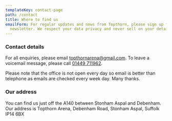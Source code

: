 ```yaml
---
templateKey: contact-page
path: /contact
title: Where to find us
emailForm: For regular updates and news from Topthorn, please sign up for our
  newsletter. We respect your data privacy and never sell on your details.
---
```


### Contact details

For all enquiries, please email [topthornarena@gmail.com](mailto:topthornarena@gmail.com). To leave a voicemail message, please call [01449 711962](tel:01449711962).

Please note that the office is not open every day so email is better than telephone as emails are checked every week day. Many thanks.

### Our address

You can find us just off the A140 between Stonham Aspal and Debenham. Our address is Topthorn Arena, Debenham Road, Stonham Aspal, Suffolk IP14 6BX
